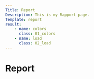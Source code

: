 ```yaml
---
Title: Report
Description: This is my Rapport page.
Template: report
result:
    - name: colors
      class: 01_colors
    - name: load
      class: 02_load
---
```


Report
==========================
